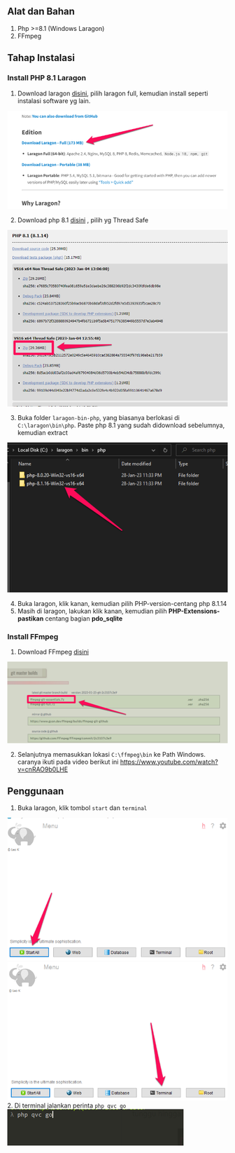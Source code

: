 ## Alat dan Bahan
1. Php >=8.1 (Windows Laragon)
2. FFmpeg

## Tahap Instalasi

### Install PHP 8.1 Laragon
  1. Download laragon [disini](https://laragon.org/download/index.html), pilih laragon full, kemudian install seperti instalasi software yg lain.

![laragon-download!](https://github.com/nanosiacom/qvc-docs/blob/main/laragon-download.png "laragon-download")

  2. Download php 8.1 [disini](https://windows.php.net/download) , pilih yg Thread Safe

![php-download!](https://github.com/nanosiacom/qvc-docs/blob/main/php-download.png "php-download")

  3. Buka folder `laragon-bin-php`, yang biasanya berlokasi di `C:\laragon\bin\php`. Paste php 8.1 yang sudah didownload sebelumnya, kemudian extract
  
![php81!](https://github.com/nanosiacom/qvc-docs/blob/main/php81.png "php81")

  4. Buka laragon, klik kanan, kemudian pilih PHP-version-centang php 8.1.14
  5. Masih di laragon, lakukan klik kanan, kemudian pilih **PHP-Extensions-pastikan** centang bagian **pdo_sqlite**

### Install FFmpeg
  1. Download FFmpeg [disini](https://www.gyan.dev/ffmpeg/builds/)

![ffmpeg-download!](https://github.com/nanosiacom/qvc-docs/blob/main/ffmpeg-download.png "ffmpeg-download")

  2. Selanjutnya memasukkan lokasi `C:\ffmpeg\bin` ke Path Windows. caranya ikuti pada video berikut ini https://www.youtube.com/watch?v=cnRAO9b0LHE

## Penggunaan

 1. Buka laragon, klik tombol `start` dan `terminal`

![laragon!](https://github.com/nanosiacom/qvc-docs/blob/main/laragon.png "laragon")
![laragon-terminal!](https://github.com/nanosiacom/qvc-docs/blob/main/laragon-terminal.png "laragon-terminal")
  2. Di terminal jalankan perinta `php qvc go`
![php-go!](https://github.com/nanosiacom/qvc-docs/blob/main/php-go.png "php-go")
